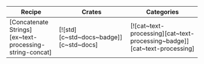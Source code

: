 | Recipe | Crates | Categories |
|--------|--------|------------|
| [Concatenate Strings][ex~text-processing-string-concat] | [![std][c~std~docs~badge]][c~std~docs] | [![cat~text-processing][cat~text-processing~badge]][cat~text-processing] |
